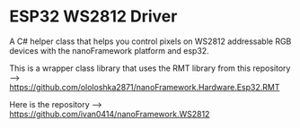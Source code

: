 ﻿# ESP32 WS2812 Driver
A C# helper class that helps you control pixels on WS2812 addressable RGB devices with the nanoFramework platform and esp32.

This is a wrapper class library that uses the RMT library from this repository --> https://github.com/ololoshka2871/nanoFramework.Hardware.Esp32.RMT

Here is the repository --> https://github.com/ivan0414/nanoFramework.WS2812


